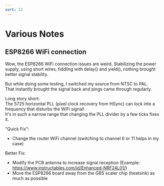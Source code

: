 ```yaml
---
sort: 12
---
```


# Various Notes

## ESP8266 WiFi connection   

Wow, the ESP8266 WiFi connection issues are weird.
Stabilizing the power supply, using short wires, fiddling with delay() and yield(), nothing brought better signal stability.

But while doing some testing, I switched my source from NTSC to PAL.   
That instantly brought the signal back and pings came through regularly.

Long story short:   
The 5725 horizontal PLL (pixel clock recovery from HSync) can lock into a frequency that disturbs the WiFi signal!   
It's in such a narrow range that changing the PLL divider by a few ticks fixes it.

"Quick Fix": 
* Change the router WiFi channel (switching to channel 6 or 11 helps in my case)   

Better Fix:
* Modify the PCB antenna to increase signal reception (Example: https://www.instructables.com/id/Enhanced-NRF24L01/)
* Move the ESP8266 board away from the GBS scaler chip (heatsink) as much as possible   